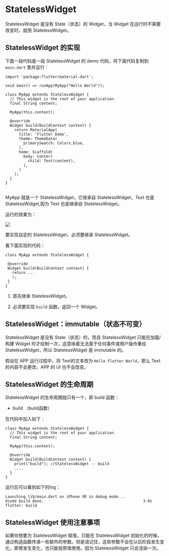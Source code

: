 # StatelessWidget

StatelessWidget 是没有 State（状态）的 Widget，当 Widget 在运行时不需要改变时，就用 StatelessWidget。

## StatelessWidget 的实现

下面一段代码是一段 StatelessWidget 的 demo 代码，将下面代码复制到 `main.dart` 里并运行：

```
import 'package:flutter/material.dart';

void main() => runApp(MyApp("Hello World"));

class MyApp extends StatelessWidget {
  // This widget is the root of your application.
  final String content;

  MyApp(this.content);
  
  @override
  Widget build(BuildContext context) {
    return MaterialApp(
      title: 'Flutter Demo',
      theme: ThemeData(
        primarySwatch: Colors.blue,
      ),
      home: Scaffold(
        body: Center(
          child: Text(content),
        ),
      )
    );
  }
}


```

MyApp 就是一个 StatelessWidget，它继承自 StatelessWidget，Text 也是 StatelessWidget,因为 Text 也是继承自 StatelessWidget。

运行的效果为：

![](https://user-gold-cdn.xitu.io/2019/4/9/16a00007ba4f8e27?w=354&h=702&f=png&s=24883)

要实现自定的 StatelessWidget，必须要继承 StatelessWidget。

看下面实现的代码：

```
class MyApp extends StatelessWidget {
 
 @override
 Widget build(BuildContext context) {
   return ...
   );
 }
}

```

1.  首先继承 StatelessWidget。
    
2.  必须要实现 `build` 函数，返回一个 Widget。
    

## StatelessWidget：immutable（状态不可变）

StatelessWidget 是没有 State（状态）的，而且 StatelessWidget 只能在加载/构建 Widget 时才绘制一次，这意味着无法基于任何事件或用户操作重绘 StatelessWidget，所以 StatelessWidget 是 immutable 的。

假设在 APP 运行过程中，将 Text的文本改为 `Hello Flutter World`，那么 Text 的内容不会更改，APP 的 UI 也不会改变。

## StatelessWidget 的生命周期

StatelessWidget 的生命周期就只有一个，即 build 函数：

*   build （build函数）

在代码中加入如下：

```
class MyApp extends StatelessWidget {
  // This widget is the root of your application.
  final String content;

  MyApp(this.content);

  @override
  Widget build(BuildContext context) {
    print("build"); //StatelessWidget -- build
    ....
  }
}

```

运行后可以看到如下的log：

```
Launching lib/main.dart on iPhone XR in debug mode...
Xcode build done.                                            3.9s
flutter: build

```

## StatelessWidget 使用注意事项

如果你想要为 StatelessWidget 赋值，只能在 StatelessWidget 初始化的时候，通过构造函数传递一些额外的参数。但是请记住，这些参数不会在以后阶段发生变化，即使发生变化，也只能按原值使用。因为 StatelessWidget 只会渲染一次。